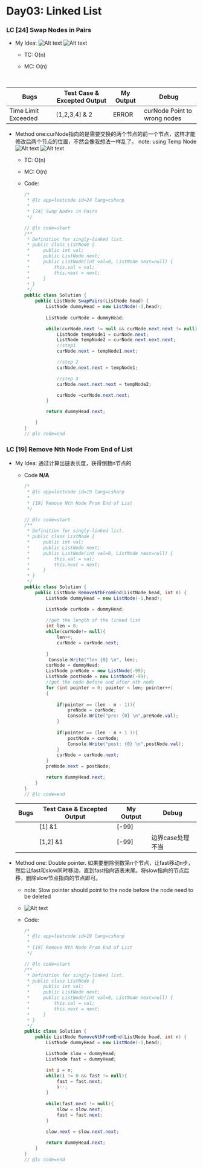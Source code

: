 # Day03: Linked List

### LC [24] Swap Nodes in Pairs
- My Idea:
    ![Alt text](image-2.png)
    ![Alt text](image-1.png)
  - TC: O(n)

  - MC: O(n)



​    

  | Bugs | Test Case & Excepted Output | My Output | Debug |
  | ---- | --------------------------- | --------- | ----- |
  |   Time Limit Exceeded   |   [1,2,3,4] & 2                          |   ERROR        |   curNode Point to wrong nodes    |
- Method one:curNode指向的是需要交换的两个节点的前一个节点，这样才能修改后两个节点的位置，不然会像我想法一样乱了。
note: using Temp Node
![Alt text](image-3.png)
![Alt text](image-4.png)


  - TC: O(n)

  - MC: O(n)

  - Code:
   
    ```c#
    /*
     * @lc app=leetcode id=24 lang=csharp
     *
     * [24] Swap Nodes in Pairs
     */
    
    // @lc code=start
    /**
     * Definition for singly-linked list.
     * public class ListNode {
     *     public int val;
     *     public ListNode next;
     *     public ListNode(int val=0, ListNode next=null) {
     *         this.val = val;
     *         this.next = next;
     *     }
     * }
     */
    public class Solution {
        public ListNode SwapPairs(ListNode head) {
            ListNode dummyHead = new ListNode(-1,head);
            
            ListNode curNode = dummyHead;
    
            while(curNode.next != null && curNode.next.next != null){
                ListNode tempNode1 = curNode.next;
                ListNode tempNode2 = curNode.next.next.next;
                //step1
                curNode.next = tempNode1.next;
    
                //step 2
                curNode.next.next = tempNode1;
    
                //step 3
                curNode.next.next.next = tempNode2;
    
                curNode =curNode.next.next;
            }
    
            return dummyHead.next;
    
        }
    }
    // @lc code=end
    ```
    
### LC [19] Remove Nth Node From End of List


- My Idea: 通过计算出链表长度，获得倒数n节点的

  - Code **N/A**
    ```csharp
    /*
     * @lc app=leetcode id=19 lang=csharp
     *
     * [19] Remove Nth Node From End of List
     */
    
    // @lc code=start
    /**
     * Definition for singly-linked list.
     * public class ListNode {
     *     public int val;
     *     public ListNode next;
     *     public ListNode(int val=0, ListNode next=null) {
     *         this.val = val;
     *         this.next = next;
     *     }
     * }
     */
    public class Solution {
        public ListNode RemoveNthFromEnd(ListNode head, int n) {
            ListNode dummyHead = new ListNode(-1,head);
    
            ListNode curNode = dummyHead;
            
            //get the length of the linked list
            int len = 0;
            while(curNode!= null){
                len++;
                curNode = curNode.next;
               
            }
             Console.Write("len {0} \n", len);
            curNode = dummyHead;
            ListNode preNode = new ListNode(-99);
            ListNode postNode = new ListNode(-99);
            //get the node before and after nth node
            for (int pointer = 0; pointer < len; pointer++)
            {
              
                if(pointer == (len - n - 1)){
                    preNode = curNode;
                    Console.Write("pre: {0} \n",preNode.val);
                }
                
                if(pointer == (len - n + 1 )){
                    postNode = curNode;
                    Console.Write("post: {0} \n",postNode.val);
                }
                curNode = curNode.next;
            }
            preNode.next = postNode;
    
            return dummyHead.next;
        }
    }
    // @lc code=end
    
    ```
    
    

  | Bugs | Test Case & Excepted Output | My Output | Debug |
  | ---- | --------------------------- | --------- | ----- |
  |      | [1] &1                      | [-99]       |       |
  |      | [1,2] &1                      | [-99]       |   边界case处理不当    |

  

- Method one: Double pointer. 如果要删除倒数第n个节点，让fast移动n步，然后让fast和slow同时移动，直到fast指向链表末尾。将slow指向的节点后移，删除slow节点指向的节点即可。 

  
  - note: Slow pointer should point to the node before the node need to be deleted
  
  - ![Alt text](image-5.png)
  
  - Code:
    ```csharp
    /*
     * @lc app=leetcode id=19 lang=csharp
     *
     * [19] Remove Nth Node From End of List
     */
    
    // @lc code=start
    /**
     * Definition for singly-linked list.
     * public class ListNode {
     *     public int val;
     *     public ListNode next;
     *     public ListNode(int val=0, ListNode next=null) {
     *         this.val = val;
     *         this.next = next;
     *     }
     * }
     */
    public class Solution {
        public ListNode RemoveNthFromEnd(ListNode head, int n) {
            ListNode dummyHead = new ListNode(-1,head);
    
            ListNode slow = dummyHead;
            ListNode fast = dummyHead;
    
            int i = n;
            while(i != 0 && fast != null){
                fast = fast.next;
                i--;
            }
            
            while(fast.next != null){
                slow = slow.next;
                fast = fast.next;
            }
    
            slow.next = slow.next.next;
           
            return dummyHead.next;
        }
    }
    // @lc code=end
    
    ```
  
    
  
